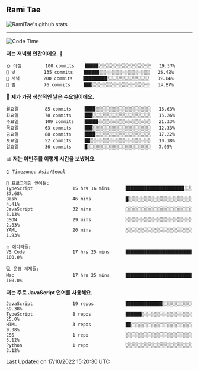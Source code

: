 ## Rami Tae

![RamiTae's github stats](https://github-readme-stats.vercel.app/api?username=RamiTae&show_icons=true&theme=tokyonight)

---
<!--START_SECTION:waka-->
![Code Time](http://img.shields.io/badge/Code%20Time-450%20hrs%2027%20mins-blue)

**저는 저녁형 인간이에요. 🦉** 

```text
🌞 아침         100 commits    █████░░░░░░░░░░░░░░░░░░░░   19.57% 
🌆 낮　         135 commits    ██████░░░░░░░░░░░░░░░░░░░   26.42% 
🌃 저녁         200 commits    █████████░░░░░░░░░░░░░░░░   39.14% 
🌙 밤　         76 commits     ███░░░░░░░░░░░░░░░░░░░░░░   14.87%

```
📅 **제가 가장 생산적인 날은 수요일이에요.** 

```text
월요일          85 commits     ████░░░░░░░░░░░░░░░░░░░░░   16.63% 
화요일          78 commits     ███░░░░░░░░░░░░░░░░░░░░░░   15.26% 
수요일          109 commits    █████░░░░░░░░░░░░░░░░░░░░   21.33% 
목요일          63 commits     ███░░░░░░░░░░░░░░░░░░░░░░   12.33% 
금요일          88 commits     ████░░░░░░░░░░░░░░░░░░░░░   17.22% 
토요일          52 commits     ██░░░░░░░░░░░░░░░░░░░░░░░   10.18% 
일요일          36 commits     █░░░░░░░░░░░░░░░░░░░░░░░░   7.05%

```


📊 **저는 이번주를 이렇게 시간을 보냈어요.** 

```text
⌚︎ Timezone: Asia/Seoul

💬 프로그래밍 언어들: 
TypeScript               15 hrs 16 mins      ██████████████████████░░░   87.68% 
Bash                     46 mins             █░░░░░░░░░░░░░░░░░░░░░░░░   4.41% 
JavaScript               32 mins             ░░░░░░░░░░░░░░░░░░░░░░░░░   3.13% 
JSON                     29 mins             ░░░░░░░░░░░░░░░░░░░░░░░░░   2.83% 
YAML                     20 mins             ░░░░░░░░░░░░░░░░░░░░░░░░░   1.93%

🔥 에디터들: 
VS Code                  17 hrs 25 mins      █████████████████████████   100.0%

💻 운영 체제들: 
Mac                      17 hrs 25 mins      █████████████████████████   100.0%

```

**저는 주로 JavaScript 언어를 사용해요.** 

```text
JavaScript               19 repos            ██████████████░░░░░░░░░░░   59.38% 
TypeScript               8 repos             ██████░░░░░░░░░░░░░░░░░░░   25.0% 
HTML                     3 repos             ██░░░░░░░░░░░░░░░░░░░░░░░   9.38% 
CSS                      1 repo              ░░░░░░░░░░░░░░░░░░░░░░░░░   3.12% 
Python                   1 repo              ░░░░░░░░░░░░░░░░░░░░░░░░░   3.12%

```



 Last Updated on 17/10/2022 15:20:30 UTC
<!--END_SECTION:waka-->
